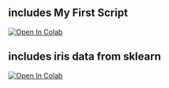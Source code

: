 ## includes My First Script
[![Open In Colab](https://colab.research.google.com/assets/colab-badge.svg)](https://colab.research.google.com/github/sbhusari/PGSS2020CSLab_temp/blob/master/My_Notebook/myFirstScript.ipynb)
## includes iris data from sklearn
[![Open In Colab](https://colab.research.google.com/assets/colab-badge.svg)](https://colab.research.google.com/github/sbhusari/PGSS2020CSLab_temp/blob/master/My_Notebook/LoadingIrisData(1).ipynb)
